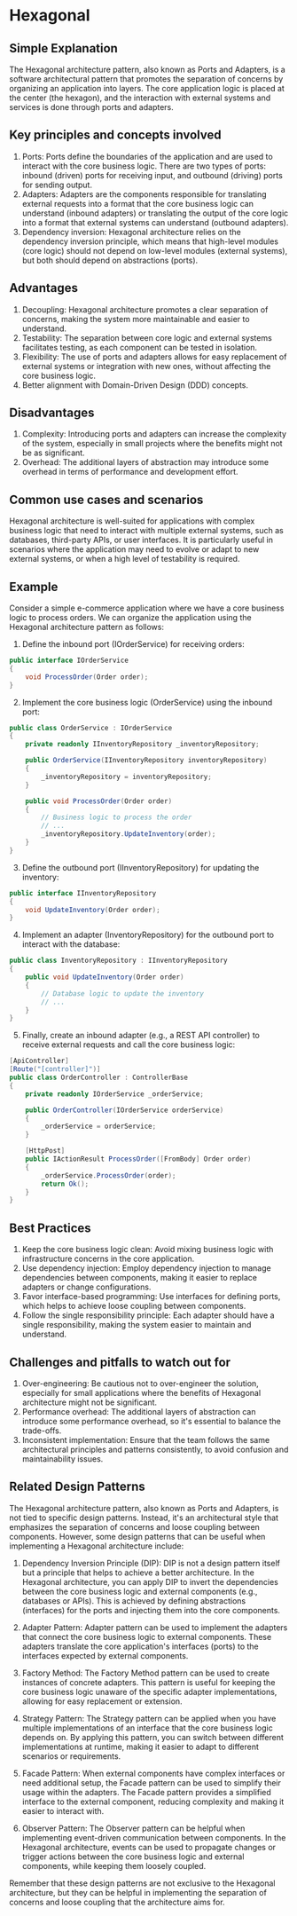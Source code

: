 # Hexagonal

## Simple Explanation

The Hexagonal architecture pattern, also known as Ports and Adapters, is a software architectural pattern that promotes the separation of concerns by organizing an application into layers. The core application logic is placed at the center (the hexagon), and the interaction with external systems and services is done through ports and adapters.

## Key principles and concepts involved

1. Ports: Ports define the boundaries of the application and are used to interact with the core business logic. There are two types of ports: inbound (driven) ports for receiving input, and outbound (driving) ports for sending output.
2. Adapters: Adapters are the components responsible for translating external requests into a format that the core business logic can understand (inbound adapters) or translating the output of the core logic into a format that external systems can understand (outbound adapters).
3. Dependency inversion: Hexagonal architecture relies on the dependency inversion principle, which means that high-level modules (core logic) should not depend on low-level modules (external systems), but both should depend on abstractions (ports).

## Advantages

1. Decoupling: Hexagonal architecture promotes a clear separation of concerns, making the system more maintainable and easier to understand.
2. Testability: The separation between core logic and external systems facilitates testing, as each component can be tested in isolation.
3. Flexibility: The use of ports and adapters allows for easy replacement of external systems or integration with new ones, without affecting the core business logic.
4. Better alignment with Domain-Driven Design (DDD) concepts.

## Disadvantages

1. Complexity: Introducing ports and adapters can increase the complexity of the system, especially in small projects where the benefits might not be as significant.
2. Overhead: The additional layers of abstraction may introduce some overhead in terms of performance and development effort.

## Common use cases and scenarios

Hexagonal architecture is well-suited for applications with complex business logic that need to interact with multiple external systems, such as databases, third-party APIs, or user interfaces. It is particularly useful in scenarios where the application may need to evolve or adapt to new external systems, or when a high level of testability is required.

## Example

Consider a simple e-commerce application where we have a core business logic to process orders. We can organize the application using the Hexagonal architecture pattern as follows:

1. Define the inbound port (IOrderService) for receiving orders:
```csharp
public interface IOrderService
{
    void ProcessOrder(Order order);
}
```

2. Implement the core business logic (OrderService) using the inbound port:
```csharp
public class OrderService : IOrderService
{
    private readonly IInventoryRepository _inventoryRepository;

    public OrderService(IInventoryRepository inventoryRepository)
    {
        _inventoryRepository = inventoryRepository;
    }

    public void ProcessOrder(Order order)
    {
        // Business logic to process the order
        // ...
        _inventoryRepository.UpdateInventory(order);
    }
}
```

3. Define the outbound port (IInventoryRepository) for updating the inventory:
```csharp
public interface IInventoryRepository
{
    void UpdateInventory(Order order);
}
```

4. Implement an adapter (InventoryRepository) for the outbound port to interact with the database:
```csharp
public class InventoryRepository : IInventoryRepository
{
    public void UpdateInventory(Order order)
    {
        // Database logic to update the inventory
        // ...
    }
}
```

5. Finally, create an inbound adapter (e.g., a REST API controller) to receive external requests and call the core business logic:
```csharp
[ApiController]
[Route("[controller]")]
public class OrderController : ControllerBase
{
    private readonly IOrderService _orderService;

    public OrderController(IOrderService orderService)
    {
        _orderService = orderService;
    }

    [HttpPost]
    public IActionResult ProcessOrder([FromBody] Order order)
    {
        _orderService.ProcessOrder(order);
        return Ok();
    }
}
```

## Best Practices

1. Keep the core business logic clean: Avoid mixing business logic with infrastructure concerns in the core application.
2. Use dependency injection: Employ dependency injection to manage dependencies between components, making it easier to replace adapters or change configurations.
3. Favor interface-based programming: Use interfaces for defining ports, which helps to achieve loose coupling between components.
4. Follow the single responsibility principle: Each adapter should have a single responsibility, making the system easier to maintain and understand.

## Challenges and pitfalls to watch out for

1. Over-engineering: Be cautious not to over-engineer the solution, especially for small applications where the benefits of Hexagonal architecture might not be significant.
2. Performance overhead: The additional layers of abstraction can introduce some performance overhead, so it's essential to balance the trade-offs.
3. Inconsistent implementation: Ensure that the team follows the same architectural principles and patterns consistently, to avoid confusion and maintainability issues.

## Related Design Patterns

The Hexagonal architecture pattern, also known as Ports and Adapters, is not tied to specific design patterns. Instead, it's an architectural style that emphasizes the separation of concerns and loose coupling between components. However, some design patterns that can be useful when implementing a Hexagonal architecture include:

1. Dependency Inversion Principle (DIP): DIP is not a design pattern itself but a principle that helps to achieve a better architecture. In the Hexagonal architecture, you can apply DIP to invert the dependencies between the core business logic and external components (e.g., databases or APIs). This is achieved by defining abstractions (interfaces) for the ports and injecting them into the core components.

2. Adapter Pattern: Adapter pattern can be used to implement the adapters that connect the core business logic to external components. These adapters translate the core application's interfaces (ports) to the interfaces expected by external components.

3. Factory Method: The Factory Method pattern can be used to create instances of concrete adapters. This pattern is useful for keeping the core business logic unaware of the specific adapter implementations, allowing for easy replacement or extension.

4. Strategy Pattern: The Strategy pattern can be applied when you have multiple implementations of an interface that the core business logic depends on. By applying this pattern, you can switch between different implementations at runtime, making it easier to adapt to different scenarios or requirements.

5. Facade Pattern: When external components have complex interfaces or need additional setup, the Facade pattern can be used to simplify their usage within the adapters. The Facade pattern provides a simplified interface to the external component, reducing complexity and making it easier to interact with.

6. Observer Pattern: The Observer pattern can be helpful when implementing event-driven communication between components. In the Hexagonal architecture, events can be used to propagate changes or trigger actions between the core business logic and external components, while keeping them loosely coupled.

Remember that these design patterns are not exclusive to the Hexagonal architecture, but they can be helpful in implementing the separation of concerns and loose coupling that the architecture aims for.